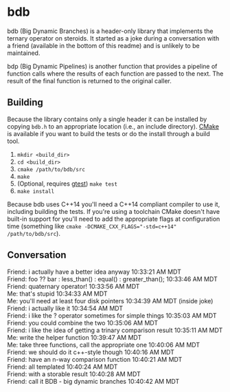 # bdb
bdb (Big Dynamic Branches) is a header-only library that implements the
ternary operator on steroids.  It started as a joke during a conversation with
a friend (available in the bottom of this readme) and is unlikely to be
maintained.

bdp (Big Dynamic Pipelines) is another function that provides a pipeline of
function calls where the results of each function are passed to the next.  The
result of the final function is returned to the original caller.

## Building
Because the library contains only a single header it can be installed by
copying `bdb.h` to an appropriate location (i.e., an include directory).
[CMake][1] is available if you want to build the tests or do the install
through a build tool.

1. `mkdir <build_dir>`
2. `cd <build_dir>`
3. `cmake /path/to/bdb/src`
4. `make`
5. (Optional, requires [gtest][2]) `make test`
6. `make install`

Because bdb uses C++14 you'll need a C++14 compliant compiler to use it,
including building the tests.  If you're using a toolchain CMake doesn't have
built-in support for you'll need to add the appropriate flags at configuration
time (something like
`cmake -DCMAKE_CXX_FLAGS="-std=c++14" /path/to/bdb/src`).

## Conversation
Friend: i actually have a better idea anyway 10:33:21 AM MDT  
Friend: foo ?? bar : less_than() : equal() : greater_than(); 10:33:46 AM MDT  
Friend: quaternary operator! 10:33:56 AM MDT  
Me: that's stupid 10:34:33 AM MDT  
Me: you'll need at least four disk pointers 10:34:39 AM MDT (inside joke)  
Friend: i actually like it 10:34:54 AM MDT  
Friend: i like the ? operator sometimes for simple things 10:35:03 AM MDT  
Friend: you could combine the two 10:35:06 AM MDT  
Friend: i like the idea of getting a trinary comparison result 10:35:11 AM MDT  
Me: write the helper function 10:39:47 AM MDT  
Me: take three functions, call the appropriate one 10:40:06 AM MDT  
Friend: we should do it c++-style though 10:40:16 AM MDT  
Friend: have an n-way comparison function 10:40:21 AM MDT  
Friend: all templated 10:40:24 AM MDT  
Friend: with a storable result 10:40:28 AM MDT  
Friend: call it BDB - big dynamic branches 10:40:42 AM MDT  

[1]: https://cmake.org/ "CMake"
[2]: https://github.com/google/googletest "gtest"
